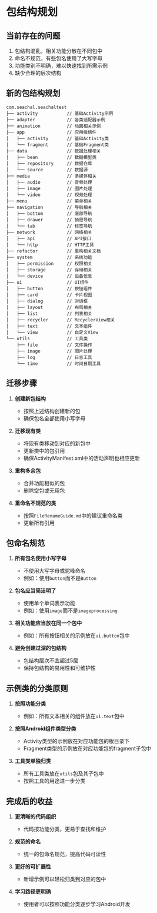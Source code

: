 # 包结构规划

## 当前存在的问题

1. 包结构混乱，相关功能分散在不同包中
2. 命名不规范，有些包名使用了大写字母
3. 功能类别不明确，难以快速找到所需示例
4. 缺少合理的层次结构

## 新的包结构规划

```
com.seachal.seachaltest
├── activity           // 基础Activity示例
├── adapter            // 各类适配器示例
├── animation          // 动画相关示例
├── app                // 应用级组件
│   ├── activity       // 基础Activity类
│   └── fragment       // 基础Fragment类
├── data               // 数据处理相关
│   ├── bean           // 数据模型类
│   ├── repository     // 数据仓库
│   └── source         // 数据源
├── media              // 多媒体相关
│   ├── audio          // 音频处理
│   ├── image          // 图片处理
│   └── video          // 视频处理
├── menu               // 菜单相关
├── navigation         // 导航相关
│   ├── bottom         // 底部导航
│   ├── drawer         // 抽屉导航
│   └── tab            // 标签导航
├── network            // 网络相关
│   ├── api            // API接口
│   └── http           // HTTP工具
├── refactor           // 重构相关文档
├── system             // 系统功能
│   ├── permission     // 权限相关
│   ├── storage        // 存储相关
│   └── device         // 设备信息
├── ui                 // UI组件
│   ├── button         // 按钮组件
│   ├── card           // 卡片视图
│   ├── dialog         // 对话框
│   ├── layout         // 布局相关
│   ├── list           // 列表相关
│   ├── recycler       // RecyclerView相关
│   ├── text           // 文本组件
│   └── view           // 自定义View
└── utils              // 工具类
    ├── file           // 文件操作
    ├── image          // 图片处理
    ├── log            // 日志工具
    └── time           // 时间日期工具
```

## 迁移步骤

1. **创建新包结构**
   - 按照上述结构创建新的包
   - 确保包名全部使用小写字母

2. **迁移现有类**
   - 将现有类移动到对应的新包中
   - 更新类中的包引用
   - 确保ActivityManifest.xml中的活动声明也相应更新

3. **重构多余包**
   - 合并功能相似的包
   - 删除空包或无用包

4. **重命名不规范的类**
   - 按照`FileRenameGuide.md`中的建议重命名类
   - 更新所有引用

## 包命名规范

1. **所有包名使用小写字母**
   - 不使用大写字母或驼峰命名
   - 例如：使用`button`而不是`Button`

2. **包名应当简洁明了**
   - 使用单个单词表示功能
   - 例如：使用`image`而不是`imageprocessing`

3. **相关功能应当放在同一个包中**
   - 例如：所有按钮相关的示例放在`ui.button`包中

4. **避免创建过深的包结构**
   - 包结构层次不宜超过5层
   - 保持包结构的易用性和可维护性

## 示例类的分类原则

1. **按照功能分类**
   - 例如：所有文本相关的组件放在`ui.text`包中

2. **按照Android组件类型分类**
   - Activity类型的示例放在对应功能包的根目录下
   - Fragment类型的示例放在对应功能包的fragment子包中

3. **工具类单独归类**
   - 所有工具类放在`utils`包及其子包中
   - 按照工具的用途进一步分类

## 完成后的收益

1. **更清晰的代码组织**
   - 代码按功能分类，更易于查找和维护

2. **规范的命名**
   - 统一的包命名规范，提高代码可读性

3. **更好的可扩展性**
   - 新增示例可以轻松归类到对应的包中

4. **学习路径更明确**
   - 使用者可以按照功能分类逐步学习Android开发 